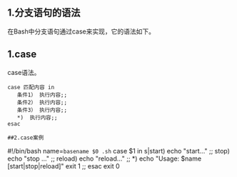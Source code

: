 ## 1.分支语句的语法
在Bash中分支语句通过case来实现，它的语法如下。
## 1.case 
case语法。
```
case 匹配内容 in
   条件1） 执行内容;;
   条件2） 执行内容;;
   条件3） 执行内容;;
   *)  执行内容;;
esac

##2.case案例
```
#!/bin/bash
name=`basename $0 .sh`
case $1 in
 s|start)
        echo "start..."
        ;;
 stop)
        echo "stop ..."
        ;;
 reload)
        echo "reload..."
        ;;
 *)
        echo "Usage: $name [start|stop|reload]"
        exit 1
        ;;
esac
exit 0
 ```
